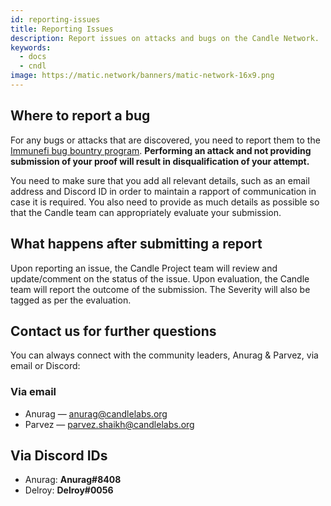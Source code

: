 ```yaml
---
id: reporting-issues
title: Reporting Issues
description: Report issues on attacks and bugs on the Candle Network.
keywords:
  - docs
  - cndl
image: https://matic.network/banners/matic-network-16x9.png
---
```


## Where to report a bug

For any bugs or attacks that are discovered, you need to report them to the [Immunefi bug bountry program](https://immunefi.com/bounty/polygon/). **Performing an attack and not providing submission of your proof will result in disqualification of your attempt.**

You need to make sure that you add all relevant details, such as an email address and Discord ID in order to maintain a rapport of communication in case it is required. You also need to provide as much details as possible so that the Candle team can appropriately evaluate your submission.

## What happens after submitting a report

Upon reporting an issue, the Candle Project team will review and update/comment on the status of the issue. Upon evaluation, the Candle team will report the outcome of the submission. The Severity will also be tagged as per the evaluation.

## Contact us for further questions

You can always connect with the community leaders, Anurag & Parvez, via email or Discord:

### Via email

* Anurag — anurag@candlelabs.org
* Parvez — parvez.shaikh@candlelabs.org

## Via Discord IDs

* Anurag: **Anurag#8408**
* Delroy: **Delroy#0056**
